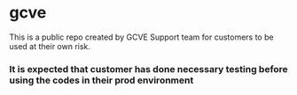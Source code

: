 # gcve
This is a public repo created by GCVE Support team for customers to be used at their own risk.

### It is expected that customer has done necessary testing before using the codes in their prod environment
